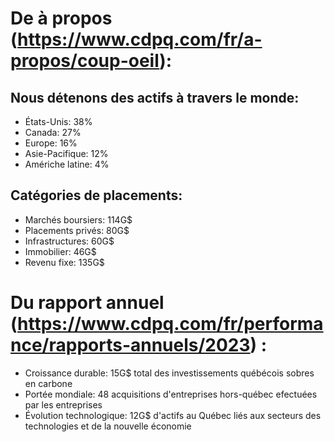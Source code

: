 # De à propos (https://www.cdpq.com/fr/a-propos/coup-oeil):
## Nous détenons des actifs à travers le monde:
- États-Unis: 38%
- Canada: 27%
- Europe: 16%
- Asie-Pacifique: 12%
- Amériche latine: 4%


## Catégories de placements:
- Marchés boursiers: 114G$
- Placements privés: 80G$
- Infrastructures: 60G$
- Immobilier: 46G$
- Revenu fixe: 135G$


# Du rapport annuel (https://www.cdpq.com/fr/performance/rapports-annuels/2023) :
- Croissance durable: 15G$ total des investissements québécois sobres en carbone
- Portée mondiale: 48 acquisitions d'entreprises hors-québec efectuées par les entreprises 
- Évolution technologique: 12G$ d'actifs au Québec liés aux secteurs des technologies et de la nouvelle économie